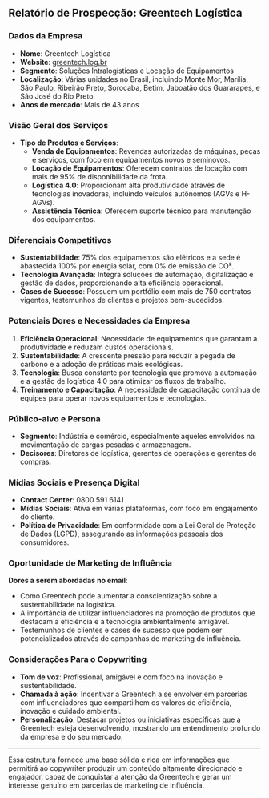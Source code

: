 ## Relatório de Prospecção: Greentech Logística

### Dados da Empresa
- **Nome**: Greentech Logística
- **Website**: [greentech.log.br](https://greentech.log.br)
- **Segmento**: Soluções Intralogísticas e Locação de Equipamentos
- **Localização**: Várias unidades no Brasil, incluindo Monte Mor, Marília, São Paulo, Ribeirão Preto, Sorocaba, Betim, Jaboatão dos Guararapes, e São José do Rio Preto.
- **Anos de mercado**: Mais de 43 anos

### Visão Geral dos Serviços
- **Tipo de Produtos e Serviços**:
  - **Venda de Equipamentos**: Revendas autorizadas de máquinas, peças e serviços, com foco em equipamentos novos e seminovos.
  - **Locação de Equipamentos**: Oferecem contratos de locação com mais de 95% de disponibilidade da frota.
  - **Logística 4.0**: Proporcionam alta produtividade através de tecnologias inovadoras, incluindo veículos autônomos (AGVs e H-AGVs).
  - **Assistência Técnica**: Oferecem suporte técnico para manutenção dos equipamentos.

### Diferenciais Competitivos
- **Sustentabilidade**: 75% dos equipamentos são elétricos e a sede é abastecida 100% por energia solar, com 0% de emissão de CO².
- **Tecnologia Avançada**: Integra soluções de automação, digitalização e gestão de dados, proporcionando alta eficiência operacional.
- **Cases de Sucesso**: Possuem um portfólio com mais de 750 contratos vigentes, testemunhos de clientes e projetos bem-sucedidos.

### Potenciais Dores e Necessidades da Empresa 
1. **Eficiência Operacional**: Necessidade de equipamentos que garantam a produtividade e reduzam custos operacionais.
2. **Sustentabilidade**: A crescente pressão para reduzir a pegada de carbono e a adoção de práticas mais ecológicas.
3. **Tecnologia**: Busca constante por tecnologia que promova a automação e a gestão de logística 4.0 para otimizar os fluxos de trabalho.
4. **Treinamento e Capacitação**: A necessidade de capacitação contínua de equipes para operar novos equipamentos e tecnologias.

### Público-alvo e Persona
- **Segmento**: Indústria e comércio, especialmente aqueles envolvidos na movimentação de cargas pesadas e armazenagem.
- **Decisores**: Diretores de logística, gerentes de operações e gerentes de compras.

### Mídias Sociais e Presença Digital
- **Contact Center**: 0800 591 6141 
- **Mídias Sociais**: Ativa em várias plataformas, com foco em engajamento do cliente.
- **Política de Privacidade**: Em conformidade com a Lei Geral de Proteção de Dados (LGPD), assegurando as informações pessoais dos consumidores.

### Oportunidade de Marketing de Influência
**Dores a serem abordadas no email**:
- Como Greentech pode aumentar a conscientização sobre a sustentabilidade na logística.
- A importância de utilizar influenciadores na promoção de produtos que destacam a eficiência e a tecnologia ambientalmente amigável.
- Testemunhos de clientes e cases de sucesso que podem ser potencializados através de campanhas de marketing de influência.

### Considerações Para o Copywriting
- **Tom de voz**: Profissional, amigável e com foco na inovação e sustentabilidade.
- **Chamada à ação**: Incentivar a Greentech a se envolver em parcerias com influenciadores que compartilhem os valores de eficiência, inovação e cuidado ambiental.
- **Personalização**: Destacar projetos ou iniciativas específicas que a Greentech esteja desenvolvendo, mostrando um entendimento profundo da empresa e do seu mercado.

---

Essa estrutura fornece uma base sólida e rica em informações que permitirá ao copywriter produzir um conteúdo altamente direcionado e engajador, capaz de conquistar a atenção da Greentech e gerar um interesse genuíno em parcerias de marketing de influência.